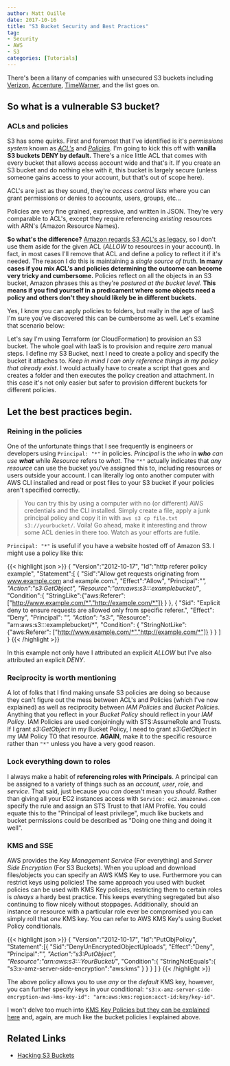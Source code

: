 ```yaml
---
author: Matt Ouille
date: 2017-10-16
title: "S3 Bucket Security and Best Practices"
tag:
- Security
- AWS
- S3
categories: [Tutorials]
---
```


There's been a litany of companies with unsecured S3 buckets including [Verizon](https://www.theregister.co.uk/2017/09/22/verizon_falls_for_the_old_unguarded_aws_s3_bucket_trick_exposes_internal_system/), [Accenture](https://www.theregister.co.uk/2017/10/10/accenture_amazon_aws_s3/), [TimeWarner](https://threatpost.com/four-million-time-warner-cable-records-left-on-misconfigured-aws-s3/127807/), and the list goes on.

## So what is a vulnerable S3 bucket?

### ACLs and policies

S3 has some quirks. First and foremost that I've identified is it's _permissions system_ known as _[ACL's](http://docs.aws.amazon.com/AmazonS3/latest/dev/acl-overview.html)_ and _[Policies](http://docs.aws.amazon.com/AmazonS3/latest/dev/using-iam-policies.html)_. I'm going to kick this off with **vanilla S3 buckets DENY by default.** There's a nice little ACL that comes with every bucket that allows access account wide and that's it. If you create an S3 bucket and do nothing else with it, this bucket is largely secure (unless someone gains access to your account, but that's out of scope here).

ACL's are just as they sound, they're _access control lists_ where you can grant permissions or denies to accounts, users, groups, etc...

Policies are very fine grained, expressive, and written in JSON. They're very comparable to ACL's, except they require referencing _existing_ resources with ARN's (Amazon Resource Names).

**So what's the difference?** [Amazon regards S3 ACL's as legacy](https://aws.amazon.com/blogs/security/iam-policies-and-bucket-policies-and-acls-oh-my-controlling-access-to-s3-resources/), so I don't use them aside for the given ACL (_ALLOW_ to resources in your account). In fact, in most cases I'll remove that ACL and define a policy to reflect it if it's needed. The reason I do this is maintaining a _single source of truth_. **In many cases if you mix ACL's and policies determining the outcome can become very tricky and cumbersome.** Policies reflect on all the objects in an S3 bucket, Amazon phrases this as they're _postured at the bucket level_. **This means if you find yourself in a predicament where some objects need a policy and others don't they should likely be in different buckets.**

Yes, I know you can apply policies to folders, but really in the age of IaaS I'm sure you've discovered this can be cumbersome as well. Let's examine that scenario below:

Let's say I'm using Terraform (or CloudFormation) to provision an S3 bucket. The whole goal with IaaS is to provision and require _zero_ manual steps. I define my S3 Bucket, next I need to create a policy and specify the bucket it attaches to. _Keep in mind I can only reference things in my policy that already exist_. I would actually have to create a script that goes and creates a folder and then executes the policy creation and attachment. In this case it's not only easier but safer to provision different buckets for different policies.

## Let the best practices begin.

### Reining in the policies

One of the unfortunate things that I see frequently is engineers or developers using `Principal: "*"` in policies. _Principal_ is the _who_ in _**who** can use **what**_ while _Resource_ refers to _what_. The `"*"` actually indicates that _any resource_ can use the bucket you've assigned this to, including resources or users outside your account. I can literally log onto another computer with AWS CLI installed and read or post files to your S3 bucket if your policies aren't specified correctly.

> You can try this by using a computer with no (or different) AWS credentials and the CLI installed. Simply create a file, apply a junk principal policy and copy it in with `aws s3 cp file.txt s3://yourbucket/`. Voila! Go ahead, make it interesting and throw some ACL denies in there too. Watch as your efforts are futile.

`Principal: "*"` is useful if you have a website hosted off of Amazon S3. I might use a policy like this:

{{< highlight json >}}
{
  "Version":"2012-10-17",
  "Id":"http referer policy example",
  "Statement":[
    {
      "Sid":"Allow get requests originating from www.example.com and example.com.",
      "Effect":"Allow",
      "Principal":"*",
      "Action":"s3:GetObject",
      "Resource":"arn:aws:s3:::examplebucket/*",
      "Condition":{
        "StringLike":{"aws:Referer":["http://www.example.com/*","http://example.com/*"]}
      }
    },
    {
      "Sid": "Explicit deny to ensure requests are allowed only from specific referer.",
      "Effect": "Deny",
      "Principal": "*",
      "Action": "s3:*",
      "Resource": "arn:aws:s3:::examplebucket/*",
      "Condition": {
        "StringNotLike": {"aws:Referer": ["http://www.example.com/*","http://example.com/*"]}
      }
    }
  ]
}
{{< /highlight >}}

In this example not only have I attributed an explicit _ALLOW_ but I've also attributed an explicit _DENY_.

### Reciprocity is worth mentioning

A lot of folks that I find making unsafe S3 policies are doing so because they can't figure out the mess between ACL's and Policies (which I've now explained) as well as reciprocity between _IAM Policies_ and _Bucket Policies_. Anything that you reflect in your _Bucket Policy_ should reflect in your _IAM Policy_. IAM Policies are used conjoiningly with STS:AssumeRole and Trusts. If I grant _s3:GetObject_ in my Bucket Policy, I need to grant _s3:GetObject_ in my IAM Policy TO that resource. **AGAIN**, make it to the specific resource rather than `"*"` unless you have a very good reason.

### Lock everything down to roles

I always make a habit of **referencing roles with Principals**. A principal can be assigned to a variety of things such as an _account_, _user_, _role_, and _service_. That said, just because you _can_ doesn't mean you _should_. Rather than giving all your EC2 instances access with `Service: ec2.amazonaws.com` specify the rule and assign an STS Trust to that IAM Profile. You could equate this to the "Principal of least privilege", much like buckets and bucket permissions could be described as "Doing one thing and doing it well".

### KMS and SSE

AWS provides the _Key Management Service_ (For everything) and _Server Side Encryption_ (For S3 Buckets). When you upload and download files/objects you can specify an AWS KMS Key to use. Furthermore you can restrict keys using policies! The same approach you used with bucket policies can be used with KMS Key policies, restricting them to certain roles is _always_ a hardy best practice. This keeps everything segregated but also continuing to flow nicely without stoppages. Additionally, should an instance or resource with a particular role ever be compromised you can simply roll that _one_ KMS key. You can refer to AWS KMS Key's using Bucket Policy conditionals.

 {{< highlight json >}}
{
   "Version":"2012-10-17",
   "Id":"PutObjPolicy",
   "Statement":[{
         "Sid":"DenyUnEncryptedObjectUploads",
         "Effect":"Deny",
         "Principal":"*",
         "Action":"s3:PutObject",
         "Resource":"arn:aws:s3:::YourBucket/*",
         "Condition":{
            "StringNotEquals":{
               "s3:x-amz-server-side-encryption":"aws:kms"
            }
         }
      }
   ]
}
{{< /highlight >}}

The above policy allows you to use _any_ or the _default_ KMS key, however, you can further specify keys in your conditional: `"s3:x-amz-server-side-encryption-aws-kms-key-id": "arn:aws:kms:region:acct-id:key/key-id"`.

I won't delve too much into [KMS Key Policies but they can be explained here](http://docs.aws.amazon.com/kms/latest/developerguide/key-policies.html) and, again, are much like the bucket policies I explained above.

## Related Links
* [Hacking S3 Buckets](https://blog.rapid7.com/2013/03/27/open-s3-buckets/)
